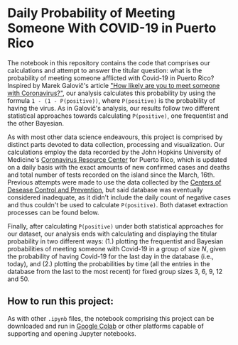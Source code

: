 # Daily Probability of Meeting Someone With COVID-19 in Puerto Rico

The notebook in this repository contains the code that comprises our calculations and attempt to answer the titular question: what is the probability of meeting someone afflicted with Covid-19 in Puerto Rico? Inspired by Marek Galovič's article ["How likely are you to meet someone with Coronavirus?"](https://towardsdatascience.com/how-likely-are-you-to-meet-someone-with-coronavirus-4522d39487b7), our analysis calculates this probability by using the formula `1 - (1 - P(positive))`, where `P(positive)` is the probability of having the virus. As in Galovič's analysis, our results follow two different statistical approaches towards calculating `P(positive)`, one frequentist and the other Bayesian.

As with most other data science endeavours, this project is comprised by distinct parts devoted to data collection, processing and visualization. Our calculations employ the data recorded by the John Hopkins University of Medicine's [Coronavirus Resource Center](https://coronavirus.jhu.edu/region/us/puerto-rico) for Puerto Rico, which is updated on a daily basis with the exact amounts of new confirmed cases and deaths and total number of tests recorded on the island since the March, 16th. Previous attempts were made to use the data collected by the [Centers of Desease Control and Prevention](https://data.cdc.gov/Case-Surveillance/United-States-COVID-19-Cases-and-Deaths-by-State-o/9mfq-cb36), but said database was eventually considered inadequate, as it didn't include the daily count of negative cases and thus couldn't be used to calculate `P(positive)`. Both dataset extraction processes can be found below.

Finally, after calculating `P(positive)` under both statistical approaches for our dataset, our analysis ends with calculating and displaying the titular probability in two different ways: (1.) plotting the frequentist and Bayesian probabilities of meeting someone with Covid-19 in a group of size *N*, given the probability of having Covid-19 for the last day in the database (i.e., today), and (2.) plotting the probabilities by time (all the entries in the database from the last to the most recent) for fixed group sizes 3, 6, 9, 12 and 50.

## How to run this project:

As with other `.ipynb` files, the notebook comprising this project can be downloaded and run in [Google Colab](https://colab.research.google.com/) or other platforms capable of supporting and opening Jupyter notebooks.
